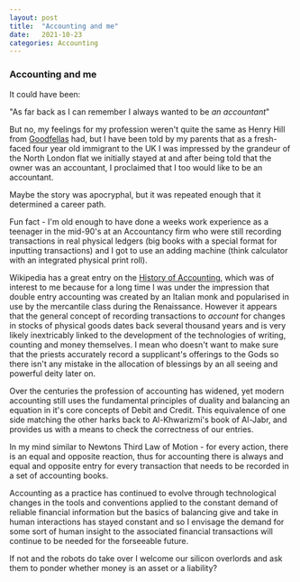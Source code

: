 ```yaml
---
layout: post
title:  "Accounting and me"
date:   2021-10-23
categories: Accounting
---
```

### Accounting and me

It could have been:

"As far back as I can remember I always wanted to be *an accountant*"

But no, my feelings for my profession weren't quite the same as Henry Hill from [Goodfellas](https://www.youtube.com/watch?v=_vUUdRsDgVA) had, but I have been told by my parents that as a fresh-faced four year old immigrant to the UK I was impressed by the grandeur of the North London flat we initially stayed at and after being told that the owner was an accountant, I proclaimed that I too would like to be an accountant.

Maybe the story was apocryphal, but it was repeated enough that it determined a career path.

Fun fact - I'm old enough to have done a weeks work experience as a teenager in the mid-90's at an Accountancy firm who were still recording transactions in real physical ledgers (big books with a special format for inputting transactions) and I got to use an adding machine (think calculator with an integrated physical print roll).

Wikipedia has a great entry on the [History of Accounting](https://en.wikipedia.org/wiki/History_of_accounting), which was of interest to me because for a long time I was under the impression that double entry accounting was created by an Italian monk and popularised in use by the mercantile class during the Renaissance. However it appears that the general concept of recording transactions to *account* for changes in stocks of physical goods dates back several thousand years and is very likely inextricably linked to the development of the technologies of writing, counting and money themselves. I mean who doesn't want to make sure that the priests accurately record a supplicant's offerings to the Gods so there isn't any mistake in the allocation of blessings by an all seeing and powerful deity later on.

Over the centuries the profession of accounting has widened, yet modern accounting still uses the fundamental principles of duality and balancing an equation in it's core concepts of Debit and Credit. This equivalence of one side matching the other harks back to Al-Khwarizmi's book of Al-Jabr, and provides us with a means to check the correctness of our entries.

In my mind similar to Newtons Third Law of Motion - for every action, there is an equal and opposite reaction, thus for accounting there is always and equal and opposite entry for every transaction that needs to be recorded in a set of accounting books.

Accounting as a practice has continued to evolve through technological changes in the tools and conventions applied to the constant demand of reliable financial information but the basics of balancing give and take in human interactions has stayed constant and so I envisage the demand for some sort of human insight to the associated financial transactions will continue to be needed for the forseeable future.

If not and the robots do take over I welcome our silicon overlords and ask them to ponder whether money is an asset or a liability? 
